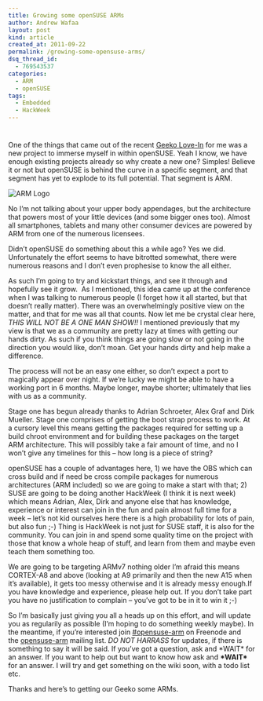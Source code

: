 ```yaml
---
title: Growing some openSUSE ARMs
author: Andrew Wafaa
layout: post
kind: article
created_at: 2011-09-22
permalink: /growing-some-opensuse-arms/
dsq_thread_id:
  - 769543537
categories:
  - ARM
  - openSUSE
tags:
  - Embedded
  - HackWeek
---
```

# 

One of the things that came out of the recent [Geeko Love-In][1] for me was a new project to immerse myself in within openSUSE. Yeah I know, we have enough existing projects already so why create a new one? Simples! Believe it or not but openSUSE is behind the curve in a specific segment, and that segment has yet to explode to its full potential. That segment is ARM.

 [1]: http://conference.opensuse.org/ "oSC11"

![ARM Logo][2]

 [2]: http://upload.wikimedia.org/wikipedia/commons/thumb/a/a1/ARM_powered_Badge.svg/220px-ARM_powered_Badge.svg.png

No I’m not talking about your upper body appendages, but the architecture that powers most of your little devices (and some bigger ones too). Almost all smartphones, tablets and many other consumer devices are powered by ARM from one of the numerous licensees.

Didn’t openSUSE do something about this a while ago? Yes we did. Unfortunately the effort seems to have bitrotted somewhat, there were numerous reasons and I don’t even prophesise to know the all either.

As such I’m going to try and kickstart things, and see it through and hopefully see it grow.  As I mentioned, this idea came up at the conference when I was talking to numerous people (I forget how it all started, but that doesn’t really matter). There was an overwhelmingly positive view on the matter, and that for me was all that counts. Now let me be crystal clear here, *THIS WILL NOT BE A ONE MAN SHOW!!* I mentioned previously that my view is that we as a community are pretty lazy at times with getting our hands dirty. As such if you think things are going slow or not going in the direction you would like, don’t moan. Get your hands dirty and help make a difference.

The process will not be an easy one either, so don’t expect a port to magically appear over night. If we’re lucky we might be able to have a working port in 6 months. Maybe longer, maybe shorter; ultimately that lies with us as a community.

Stage one has begun already thanks to Adrian Schroeter, Alex Graf and Dirk Mueller. Stage one comprises of getting the boot strap process to work. At a cursory level this means getting the packages required for setting up a build chroot environment and for building these packages on the target ARM architecture. This will possibly take a fair amount of time, and no I won’t give any timelines for this – how long is a piece of string?

openSUSE has a couple of advantages here, 1) we have the OBS which can cross build and if need be cross compile packages for numerous architectures (ARM included) so we are going to make a start with that; 2) SUSE are going to be doing another HackWeek (I think it is next week) which means Adrian, Alex, Dirk and anyone else that has knowledge, experience or interest can join in the fun and pain almost full time for a week – let’s not kid ourselves here there is a high probability for lots of pain, but also fun ;-) Thing is HackWeek is not just for SUSE staff, it is also for the community. You can join in and spend some quality time on the project with those that know a whole heap of stuff, and learn from them and maybe even teach them something too.

We are going to be targeting ARMv7 nothing older I’m afraid this means CORTEX-A8 and above (looking at A9 primarily and then the new A15 when it’s available), it gets too messy otherwise and it is already messy enough.If you have knowledge and experience, please help out. If you don’t take part you have no justification to complain – you’ve got to be in it to win it ;-)

So I’m basically just giving you all a heads up on this effort, and will update you as regularily as possible (I’m hoping to do something weekly maybe). In the meantime, if you’re interested join [#opensuse-arm][4] on Freenode and the [opensuse-arm][5] mailing list. *DO NOT HARRASS* for updates, if there is something to say it will be said. If you’ve got a question, ask and \*WAIT\* for an answer. If you want to help out but want to know how ask and **\*WAIT\*** for an answer. I will try and get something on the wiki soon, with a todo list etc.

 [4]: irc://irc.freenode.net/opensuse-arm "openSUSE ARM IRC channel"
 [5]: http://lists.opensuse.org/opensuse-arm "openSUSE ARM Mailing List"

Thanks and here’s to getting our Geeko some ARMs.
